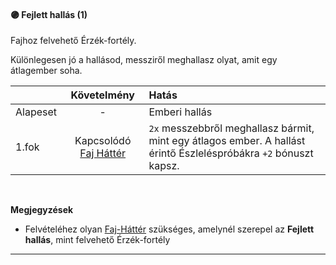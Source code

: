 #### 🟣 Fejlett hallás (1)

<!-- tag: erzekfortely -->

Fajhoz felvehető Érzék-fortély.

Különlegesen jó a hallásod, messziről meghallasz olyat, amit egy átlagember soha.

| |  Követelmény | Hatás  |
| :----------- | :-----------: | :----------- |
| Alapeset| - | Emberi hallás |
| 1.fok | Kapcsolódó [Faj Háttér](../022_faj_hatterek.md) | `2x` messzebbről meghallasz bármit, mint egy átlagos ember. A hallást érintő Észleléspróbákra `+2` bónuszt kapsz. |

<br />

**Megjegyzések**

- Felvételéhez olyan [Faj-Háttér](../022_faj_hatterek.md) szükséges, amelynél szerepel az **Fejlett hallás**, mint felvehető Érzék-fortély

---
